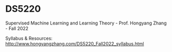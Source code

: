 # DS5220

Supervised Machine Learning and Learning Theory - Prof. Hongyang Zhang - Fall 2022


Syllabus & Resources:
http://www.hongyangzhang.com/DS5220_Fall2022_syllabus.html
